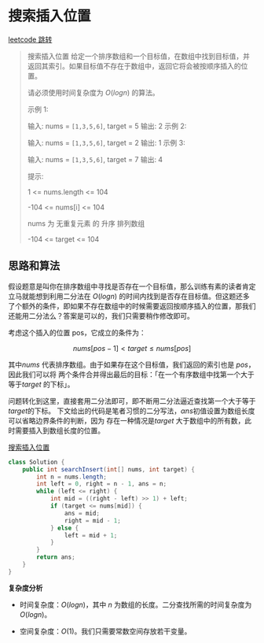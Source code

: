 # 搜索插入位置

[leetcode 跳转](https://leetcode.cn/problems/search-insert-position/description/?envType=study-plan-v2&envId=top-interview-150)

> 搜索插入位置
> 给定一个排序数组和一个目标值，在数组中找到目标值，并返回其索引。如果目标值不存在于数组中，返回它将会被按顺序插入的位置。
>
> 请必须使用时间复杂度为 $O(log n)$ 的算法。
>
> 示例 1:
>
> 输入: nums = `[1,3,5,6]`, target = 5
> 输出: 2
> 示例 2:
>
> 输入: nums = `[1,3,5,6]`, target = 2
> 输出: 1
> 示例 3:
>
> 输入: nums = `[1,3,5,6]`, target = 7
> 输出: 4
>
> 提示:
>
> 1 <= nums.length <= 104
>
> -104 <= nums[i] <= 104
>
> nums 为 无重复元素 的 升序 排列数组
>
> -104 <= target <= 104

## **思路和算法**

假设题意是叫你在排序数组中寻找是否存在一个目标值，那么训练有素的读者肯定立马就能想到利用二分法在 $O(logn)$
的时间内找到是否存在目标值。但这题还多了个额外的条件，即如果不存在数组中的时候需要返回按顺序插入的位置，那我们还能用二分法么？答案是可以的，我们只需要稍作修改即可。

考虑这个插入的位置 pos，它成立的条件为：

$$
nums[pos - 1] \lt target \le nums[pos]
$$

其中$nums$ 代表排序数组。由于如果存在这个目标值，我们返回的索引也是 $pos$，因此我们可以将
两个条件合并得出最后的目标：「在一个有序数组中找第一个大于等于$target$ 的下标」。

问题转化到这里，直接套用二分法即可，即不断用二分法逼近查找第一个大于等于$target$的下标。
下文给出的代码是笔者习惯的二分写法，$αns$初值设置为数组长度可以省略边界条件的判断，因为
存在一种情况是$target$ 大于数组中的所有数，此时需要插入到数组长度的位置。

[搜索插入位置](./img/搜索插入位置.gif)

```java
class Solution {
    public int searchInsert(int[] nums, int target) {
        int n = nums.length;
        int left = 0, right = n - 1, ans = n;
        while (left <= right) {
            int mid = ((right - left) >> 1) + left;
            if (target <= nums[mid]) {
                ans = mid;
                right = mid - 1;
            } else {
                left = mid + 1;
            }
        }
        return ans;
    }
}
```

**复杂度分析**

- 时间复杂度：$O(logn)$，其中 $n$ 为数组的长度。二分查找所需的时间复杂度为 $O(logn)$。

- 空间复杂度：$O(1)$。我们只需要常数空间存放若干变量。
